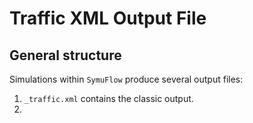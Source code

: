 # Traffic XML Output File

## General structure

Simulations within `SymuFlow` produce several output files:

1. `_traffic.xml` contains the classic output.
2. 